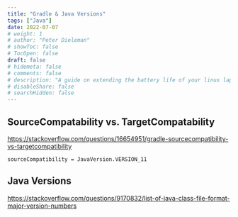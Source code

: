 ```yaml
---
title: "Gradle & Java Versions"
tags: ["Java"]
date: 2022-07-07
# weight: 1
# author: "Peter Dieleman"
# showToc: false
# TocOpen: false
draft: false
# hidemeta: false
# comments: false
# description: "A guide on extending the battery life of your linux laptop"
# disableShare: false
# searchHidden: false
---
```


## SourceCompatability vs. TargetCompatability

<https://stackoverflow.com/questions/16654951/gradle-sourcecompatibility-vs-targetcompatibility>

`sourceCompatibility = JavaVersion.VERSION_11`

## Java Versions

<https://stackoverflow.com/questions/9170832/list-of-java-class-file-format-major-version-numbers>